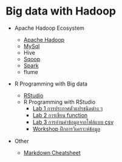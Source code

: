 # Big data with Hadoop

* Apache Hadoop Ecosystem
    * [Apache Hadoop](install-hadoop.md)
    * [MySql](install-mysql.md)
    * Hive
    * [Sqoop](install-sqoop.md)
    * [Spark](install-spark.md)
    * flume
* R Programming with Big data
    * [RStudio](install-rstudio.md)
    * R Programming with RStudio
        * [Lab 1 การประกาศตัวแปรชนิดต่าง ๆ](R-Programming/lab1.md)
        * [Lab 2 การเขียน function](R-Programming/lab2.md)
        * [Lab 3 การอ่านค่าข้อมูลจากไฟล์แบบ csv](R-Programming/lab3.md)
        * [Workshop ฝึกการวิเคราะห์ข้อมูล](R-Programming/lab5.md)
 
* Other
    * [Markdown Cheatsheet](https://github.com/adam-p/markdown-here/wiki/Markdown-Cheatsheet)




